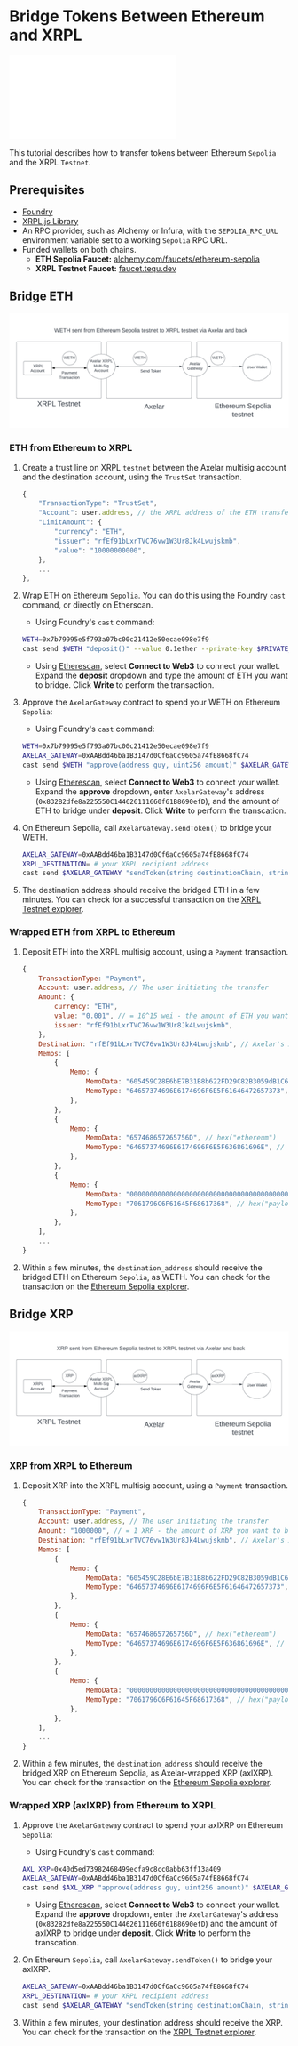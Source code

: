 # Bridge Tokens Between Ethereum and XRPL

<embed src="/snippets/_axelar-disclaimer.md" />

This tutorial describes how to transfer tokens between Ethereum `Sepolia` and the XRPL `Testnet`.


## Prerequisites

- [Foundry](https://book.getfoundry.sh/getting-started/installation)
- [XRPL.js Library](https://js.xrpl.org/)
- An RPC provider, such as Alchemy or Infura, with the `SEPOLIA_RPC_URL` environment variable set to a working `Sepolia` RPC URL.
- Funded wallets on both chains.
  - **ETH Sepolia Faucet:** [alchemy.com/faucets/ethereum-sepolia](https://www.alchemy.com/faucets/ethereum-sepolia)
  - **XRPL Testnet Faucet:** [faucet.tequ.dev](https://faucet.tequ.dev/)


## Bridge ETH

![Bridge ETH](../img/axelar-bridge-weth.png)

### ETH from Ethereum to XRPL

1. Create a trust line on XRPL `testnet` between the Axelar multisig account and the destination account, using the `TrustSet` transaction.

    ```javascript
    {
        "TransactionType": "TrustSet",
        "Account": user.address, // the XRPL address of the ETH transfer recipient
        "LimitAmount": {
            "currency": "ETH",
            "issuer": "rfEf91bLxrTVC76vw1W3Ur8Jk4Lwujskmb",
            "value": "10000000000",
        },
        ...
    },
    ```

2. Wrap ETH on Ethereum `Sepolia`. You can do this using the Foundry `cast` command, or directly on Etherscan.

    - Using Foundry's `cast` command:

    ```sh
    WETH=0x7b79995e5f793a07bc00c21412e50ecae098e7f9
    cast send $WETH "deposit()" --value 0.1ether --private-key $PRIVATE_KEY --rpc-url $SEPOLIA_RPC_URL
    ```

    - Using [Etherescan](https://sepolia.etherscan.io/token/0x7b79995e5f793a07bc00c21412e50ecae098e7f9#writeContract), select **Connect to Web3** to connect your wallet. Expand the **deposit** dropdown and type the amount of ETH you want to bridge. Click **Write** to perform the transaction.

3. Approve the `AxelarGateway` contract to spend your WETH on Ethereum `Sepolia`:

    - Using Foundry's `cast` command:

    ```sh
    WETH=0x7b79995e5f793a07bc00c21412e50ecae098e7f9
    AXELAR_GATEWAY=0xAABdd46ba1B3147d0Cf6aCc9605a74fE8668fC74
    cast send $WETH "approve(address guy, uint256 amount)" $AXELAR_GATEWAY $(cast to-wei 0.1) --private-key $PRIVATE_KEY --rpc-url $SEPOLIA_RPC_URL
    ```

    - Using [Etherescan](https://sepolia.etherscan.io/token/0x7b79995e5f793a07bc00c21412e50ecae098e7f9#writeContract), select **Connect to Web3** to connect your wallet. Expand the **approve** dropdown, enter `AxelarGateway`'s address (`0x832B2dfe8a225550C144626111660f61B8690efD`), and the amount of ETH to bridge under **deposit**. Click **Write** to perform the transcation.

4. On Ethereum Sepolia, call `AxelarGateway.sendToken()` to bridge your WETH.

    ```sh
    AXELAR_GATEWAY=0xAABdd46ba1B3147d0Cf6aCc9605a74fE8668fC74
    XRPL_DESTINATION= # your XRPL recipient address
    cast send $AXELAR_GATEWAY "sendToken(string destinationChain, string destinationAddress, string symbol, uint256 amount)" "xrpl" $XRPL_DESTINATION "WETH" $(cast to-wei 0.1) --private-key $PRIVATE_KEY --rpc-url $SEPOLIA_RPC_URL
    ```

5. The destination address should receive the bridged ETH in a few minutes. You can check for a successful transaction on the [XRPL Testnet explorer](https://testnet.xrpl.org/).


### Wrapped ETH from XRPL to Ethereum

1. Deposit ETH into the XRPL multisig account, using a `Payment` transaction.

    ```javascript
    {
        TransactionType: "Payment",
        Account: user.address, // The user initiating the transfer
        Amount: {
            currency: "ETH",
            value: "0.001", // = 10^15 wei - the amount of ETH you want to bridge, in ETH
            issuer: "rfEf91bLxrTVC76vw1W3Ur8Jk4Lwujskmb",
        },
        Destination: "rfEf91bLxrTVC76vw1W3Ur8Jk4Lwujskmb", // Axelar's XRPL multisig account
        Memos: [
            {
                Memo: {
                    MemoData: "605459C28E6bE7B31B8b622FD29C82B3059dB1C6", // your ETH recipient address, without the 0x prefix
                    MemoType: "64657374696E6174696F6E5F61646472657373", // hex("destination_address")
                },
            },
            {
                Memo: {
                    MemoData: "657468657265756D", // hex("ethereum")
                    MemoType: "64657374696E6174696F6E5F636861696E", // hex("destination_chain")
                },
            },
            {
                Memo: {
                    MemoData: "0000000000000000000000000000000000000000000000000000000000000000", // bytes32(0) indicates pure token transfer, without GMP
                    MemoType: "7061796C6F61645F68617368", // hex("payload_hash")
                },
            },
        ],
        ...
    }
    ```

2. Within a few minutes, the `destination_address` should receive the bridged ETH on Ethereum `Sepolia`, as WETH. You can check for the transaction on the [Ethereum Sepolia explorer](https://sepolia.etherscan.io/).


## Bridge XRP

![Bridge ETH](../img/axelar-bridge-xrp.png)

### XRP from XRPL to Ethereum

1. Deposit XRP into the XRPL multisig account, using a `Payment` transaction.

    ```javascript
    {
        TransactionType: "Payment",
        Account: user.address, // The user initiating the transfer
        Amount: "1000000", // = 1 XRP - the amount of XRP you want to bridge, in drops
        Destination: "rfEf91bLxrTVC76vw1W3Ur8Jk4Lwujskmb", // Axelar's XRPL multisig account
        Memos: [
            {
                Memo: {
                    MemoData: "605459C28E6bE7B31B8b622FD29C82B3059dB1C6", // your ETH recipient address, without the 0x prefix
                    MemoType: "64657374696E6174696F6E5F61646472657373", // hex("destination_address")
                },
            },
            {
                Memo: {
                    MemoData: "657468657265756D", // hex("ethereum")
                    MemoType: "64657374696E6174696F6E5F636861696E", // hex("destination_chain")
                },
            },
            {
                Memo: {
                    MemoData: "0000000000000000000000000000000000000000000000000000000000000000", // bytes32(0) indicates pure token transfer, without GMP
                    MemoType: "7061796C6F61645F68617368", // hex("payload_hash")
                },
            },
        ],
        ...
    }
    ```

2. Within a few minutes, the `destination_address` should receive the bridged XRP on Ethereum Sepolia, as Axelar-wrapped XRP (axlXRP). You can check for the transaction on the [Ethereum Sepolia explorer](https://sepolia.etherscan.io/).


### Wrapped XRP (axlXRP) from Ethereum to XRPL

1. Approve the `AxelarGateway` contract to spend your axlXRP on Ethereum `Sepolia`:

    - Using Foundry's `cast` command:

    ```sh
    AXL_XRP=0x40d5ed73982468499ecfa9c8cc0abb63ff13a409
    AXELAR_GATEWAY=0xAABdd46ba1B3147d0Cf6aCc9605a74fE8668fC74
    cast send $AXL_XRP "approve(address guy, uint256 amount)" $AXELAR_GATEWAY 1000000 --private-key $PRIVATE_KEY --rpc-url $SEPOLIA_RPC_URL
    ```

    - Using [Etherescan](https://sepolia.etherscan.io/token/0x40d5ed73982468499ecfa9c8cc0abb63ff13a409#writeContract), select **Connect to Web3** to connect your wallet. Expand the **approve** dropdown, enter the `AxelarGateway`'s address (`0x832B2dfe8a225550C144626111660f61B8690efD`) and the amount of axlXRP to bridge under **deposit**. Click **Write** to perform the transcation.

2. On Ethereum `Sepolia`, call `AxelarGateway.sendToken()` to bridge your axlXRP.

    ```sh
    AXELAR_GATEWAY=0xAABdd46ba1B3147d0Cf6aCc9605a74fE8668fC74
    XRPL_DESTINATION= # your XRPL recipient address
    cast send $AXELAR_GATEWAY "sendToken(string destinationChain, string destinationAddress, string symbol, uint256 amount)" "xrpl" $XRPL_DESTINATION "axlXRP" 1000000 --private-key $PRIVATE_KEY --rpc-url $SEPOLIA_RPC_URL
    ```

3. Within a few minutes, your destination address should receive the XRP. You can check for the transaction on the [XRPL Testnet explorer](https://testnet.xrpl.org/).
